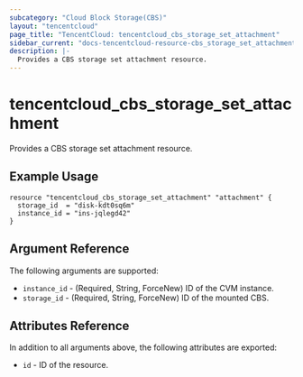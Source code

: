 ```yaml
---
subcategory: "Cloud Block Storage(CBS)"
layout: "tencentcloud"
page_title: "TencentCloud: tencentcloud_cbs_storage_set_attachment"
sidebar_current: "docs-tencentcloud-resource-cbs_storage_set_attachment"
description: |-
  Provides a CBS storage set attachment resource.
---
```


# tencentcloud_cbs_storage_set_attachment

Provides a CBS storage set attachment resource.

## Example Usage

```hcl
resource "tencentcloud_cbs_storage_set_attachment" "attachment" {
  storage_id  = "disk-kdt0sq6m"
  instance_id = "ins-jqlegd42"
}
```

## Argument Reference

The following arguments are supported:

* `instance_id` - (Required, String, ForceNew) ID of the CVM instance.
* `storage_id` - (Required, String, ForceNew) ID of the mounted CBS.

## Attributes Reference

In addition to all arguments above, the following attributes are exported:

* `id` - ID of the resource.




